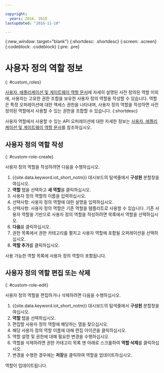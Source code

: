 ```yaml
---

copyright:
  years: 2016, 2018
lastupdated: "2016-11-10"

---
```


{:new_window: target="blank"}
{:shortdesc: .shortdesc}
{:screen: .screen}
{:codeblock: .codeblock}
{:pre: .pre}

# 사용자 정의 역할 정보
{: #custom_roles}

[사용자, 애플리케이션 및 게이트웨이 역할 문서](roles_index.html)에 자세히 설명된 사전 정의된 역할 이외에, 사용자는 고유한 권한 조합을 보유한 사용자 정의 역할을 작성할 수 있습니다. 역할은 특정 오퍼레이션에 대한 액세스 권한을 나타내며, 사용자 정의 역할을 작성하면 사전 정의된 역할에서 사용할 수 있는 권한을 조합할 수 있습니다.
{:shortdesc}

사용자 역할에서 사용할 수 있는 API 오퍼레이션에 대한 자세한 정보는 [사용자, 애플리케이션 및 게이트웨이 역할 문서](roles_index.html)를 참조하십시오.

## 사용자 정의 역할 작성
{: #custom-role-create}

사용자 정의 역할을 작성하려면 다음을 수행하십시오.

1. {{site.data.keyword.iot_short_notm}} 대시보드의 탐색줄에서 **구성원** 분할창을 여십시오.
2. **역할** 탭을 선택하고 **새 역할**을 클릭하십시오.
3. 사용자 정의 역할의 이름을 입력하십시오.
4. 선택사항: 사용자 정의 역할에 대한 설명을 입력하십시오.
5. 선택사항: 사용자 정의 역할은 기존 역할을 템플리트로 사용할 수 있습니다. 기존 사용자 역할을 기반으로 사용자 정의 역할을 작성하려면 목록에서 역할을 선택하십시오.
6. **다음**을 클릭하십시오.
7. 권한 목록에서 권한 카테고리를 펼치고 사용자 역할에 포함될 오퍼레이션을 선택하십시오.
8. **역할 추가**를 클릭하십시오.

사용 가능한 역할 목록에 사용자 정의 역할이 포함됩니다.

## 사용자 정의 역할 편집 또는 삭제
{: #custom-role-edit}

사용자 정의 역할을 편집하거나 삭제하려면 다음을 수행하십시오.

1. {{site.data.keyword.iot_short_notm}} 대시보드의 탐색줄에서 **구성원** 분할창을 여십시오.
2. **역할** 탭을 선택하십시오.
3. 편집할 사용자 정의 역할에 해당하는 열을 찾으십시오.
3. 해당 사용자 정의 역할 이름에 대해 편집 아이콘을 클릭하십시오.
4. 역할 설명 및 권한에 대해 필요한 변경을 수행하십시오.
5. 역할을 삭제하려면 권한 카테고리 목록 맨 아래로 스크롤하여 **역할 삭제**를 클릭하십시오.
5. 변경을 수행한 경우에는 **저장**을 클릭하여 역할을 업데이트하십시오.

역할이 업데이트됩니다.
